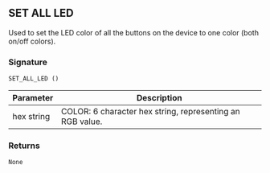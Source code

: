 ## SET ALL LED

Used to set the LED color of all the buttons on the device to one color (both on/off colors).

### Signature

`SET_ALL_LED ()`


| Parameter | Description |
| --- | --- |
| hex string | COLOR: 6 character hex string, representing an RGB value. |


### Returns

`None`